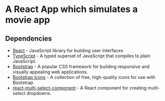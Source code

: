 # A React App which simulates a movie app

## Dependencies
- [React](https://reactjs.org/) - JavaScript library for building user interfaces
- [TypeScript](https://www.typescriptlang.org/) - A typed superset of JavaScript that compiles to plain JavaScript.
- [Bootstrap](https://getbootstrap.com/) - A popular CSS framework for building responsive and visually appealing web applications.
- [Bootstrap Icons](https://icons.getbootstrap.com/) - A collection of free, high-quality icons for use with Bootstrap.
- [react-multi-select-component](https://www.npmjs.com/package/react-multi-select-component) - A React component for creating multi-select dropdowns.


